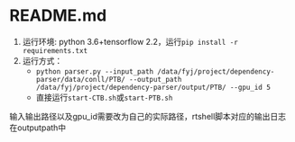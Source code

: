 # README.md

1. 运行环境: python 3.6+tensorflow 2.2，运行`pip install -r requirements.txt`
2. 运行方式：
   * `python parser.py --input_path /data/fyj/project/dependency-parser/data/conll/PTB/ --output_path  /data/fyj/project/dependency-parser/output/PTB/ --gpu_id 5`
   * 直接运行`start-CTB.sh`或`start-PTB.sh`

​	输入输出路径以及gpu_id需要改为自己的实际路径，rtshell脚本对应的输出日志在outputpath中